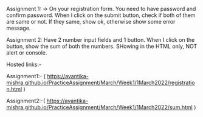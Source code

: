 Assignment 1: -> On your registration form. You need to have password and confirm password. When I click on the submit button, check if both of them are same or not. If they same, show ok, otherwise show some error message.

Assignment 2: Have 2 number input fields and 1 button. When I click on the button, show the sum of both the numbers. SHowing in the HTML only, NOT alert or console.

Hosted links:-

Assignment1:- ( https://avantika-mishra.github.io/PracticeAssignment/March/Week1/1March2022/registration.html )




Assignment2:-( https://avantika-mishra.github.io/PracticeAssignment/March/Week1/1March2022/sum.html )
